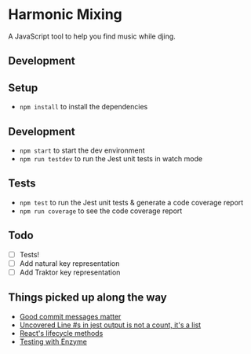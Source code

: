 Harmonic Mixing
================================================================================

A JavaScript tool to help you find music while djing.

Development
--------------------------------------------------------------------------------

## Setup

* `npm install` to install the dependencies

## Development

* `npm start` to start the dev environment
* `npm run testdev` to run the Jest unit tests in watch mode

## Tests

* `npm test` to run the Jest unit tests & generate a code coverage report
* `npm run coverage` to see the code coverage report

## Todo

* [ ] Tests!
* [ ] Add natural key representation
* [ ] Add Traktor key representation

## Things picked up along the way

* [Good commit messages matter](https://chris.beams.io/posts/git-commit/)
* [Uncovered Line #s in jest output is not a count, it's a list](https://github.com/istanbuljs/nyc/issues/35#issuecomment-121008298)
* [React's lifecycle methods](https://engineering.musefind.com/react-lifecycle-methods-how-and-when-to-use-them-2111a1b692b1)
* [Testing with Enzyme](https://blog.bitsrc.io/how-to-test-react-components-using-jest-and-enzyme-fab851a43875)
